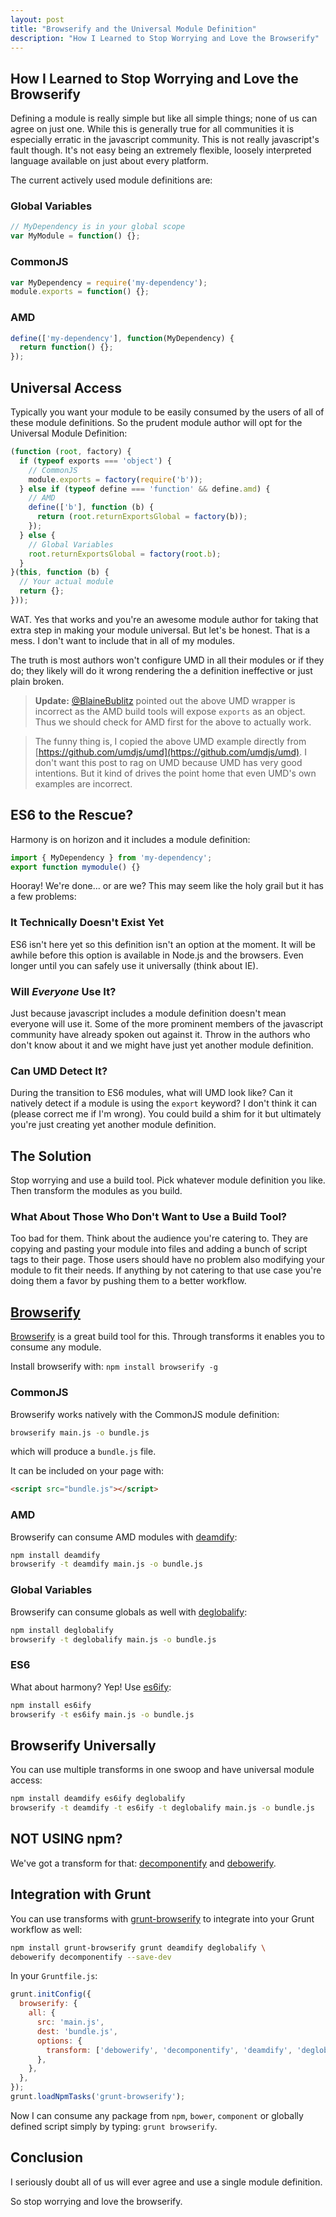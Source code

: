 ```yaml
---
layout: post
title: "Browserify and the Universal Module Definition"
description: "How I Learned to Stop Worrying and Love the Browserify"
---
```

## How I Learned to Stop Worrying and Love the Browserify

Defining a module is really simple but like all simple things; none of us can agree on just one. While this is generally true for all communities it is especially erratic in the javascript community. This is not really javascript's fault though. It's not easy being an extremely flexible, loosely interpreted language available on just about every platform.

The current actively used module definitions are:

###  Global Variables
``` javascript
// MyDependency is in your global scope
var MyModule = function() {};
```

### CommonJS
``` javascript
var MyDependency = require('my-dependency');
module.exports = function() {};
```

### AMD
``` javascript
define(['my-dependency'], function(MyDependency) {
  return function() {};
});
```

## Universal Access
Typically you want your module to be easily consumed by the users of all of these module definitions. So the prudent module author will opt for the Universal Module Definition:

``` javascript
(function (root, factory) {
  if (typeof exports === 'object') {
    // CommonJS
    module.exports = factory(require('b'));
  } else if (typeof define === 'function' && define.amd) {
    // AMD
    define(['b'], function (b) {
      return (root.returnExportsGlobal = factory(b));
    });
  } else {
    // Global Variables
    root.returnExportsGlobal = factory(root.b);
  }
}(this, function (b) {
  // Your actual module
  return {};
}));
```

WAT. Yes that works and you're an awesome module author for taking that extra step in making your module universal. But let's be honest. That is a mess. I don't want to include that in all of my modules.

The truth is most authors won't configure UMD in all their modules or if they do; they likely will do it wrong rendering the a definition ineffective or just plain broken.

> **Update:** [@BlaineBublitz](http://twitter.com/BlaineBublitz) pointed out the above UMD wrapper is incorrect as the AMD build tools will expose `exports` as an object. Thus we should check for AMD first for the above to actually work. 

> The funny thing is, I copied the above UMD example directly from [https://github.com/umdjs/umd](https://github.com/umdjs/umd). I don't want this post to rag on UMD because UMD has very good intentions. But it kind of drives the point home that even UMD's own examples are incorrect.

## ES6 to the Rescue?
Harmony is on horizon and it includes a module definition:

``` javascript
import { MyDependency } from 'my-dependency';
export function mymodule() {}
```

Hooray! We're done... or are we? This may seem like the holy grail but it has a few problems:

### It Technically Doesn't Exist Yet
ES6 isn't here yet so this definition isn't an option at the moment. It will be awhile before this option is available in Node.js and the browsers. Even longer until you can safely use it universally (think about IE).

### Will *Everyone* Use It?
Just because javascript includes a module definition doesn't mean everyone will use it. Some of the more prominent members of the javascript community have already spoken out against it. Throw in the authors who don't know about it and we might have just yet another module definition.

### Can UMD Detect It?
During the transition to ES6 modules, what will UMD look like? Can it natively detect if a module is using the `export` keyword? I don't think it can (please correct me if I'm wrong). You could build a shim for it but ultimately you're just creating yet another module definition.

## The Solution
Stop worrying and use a build tool. Pick whatever module definition you like. Then transform the modules as you build.

### What About Those Who Don't Want to Use a Build Tool?
Too bad for them. Think about the audience you're catering to. They are copying and pasting your module into files and adding a bunch of script tags to their page. Those users should have no problem also modifying your module to fit their needs. If anything by not catering to that use case you're doing them a favor by pushing them to a better workflow.

## [Browserify](http://browserify.org/)
[Browserify](http://browserify.org/) is a great build tool for this. Through transforms it enables you to consume any module.

Install browserify with: `npm install browserify -g`

### CommonJS
Browserify works natively with the CommonJS module definition:

``` bash
browserify main.js -o bundle.js
```

which will produce a `bundle.js` file.

It can be included on your page with:

``` html
<script src="bundle.js"></script>
```

### AMD
Browserify can consume AMD modules with [deamdify](https://npmjs.org/package/deamdify):

``` bash
npm install deamdify
browserify -t deamdify main.js -o bundle.js
```

### Global Variables
Browserify can consume globals as well with [deglobalify](https://npmjs.org/package/deglobalify):

``` bash
npm install deglobalify
browserify -t deglobalify main.js -o bundle.js
```

### ES6
What about harmony? Yep! Use [es6ify](https://npmjs.org/package/es6ify):

``` bash
npm install es6ify
browserify -t es6ify main.js -o bundle.js
```

## Browserify Universally
You can use multiple transforms in one swoop and have universal module access:

``` bash
npm install deamdify es6ify deglobalify
browserify -t deamdify -t es6ify -t deglobalify main.js -o bundle.js
```

## NOT USING npm?
We've got a transform for that: [decomponentify](https://npmjs.org/package/decomponentify) and [debowerify](https://npmjs.org/package/debowerify).

## Integration with Grunt
You can use transforms with [grunt-browserify](https://npmjs.org/package/grunt-browserify) to integrate into your Grunt workflow as well:

``` bash
npm install grunt-browserify grunt deamdify deglobalify \
debowerify decomponentify --save-dev
```

In your `Gruntfile.js`:

``` javascript
grunt.initConfig({
  browserify: {
    all: {
      src: 'main.js',
      dest: 'bundle.js',
      options: {
        transform: ['debowerify', 'decomponentify', 'deamdify', 'deglobalify'],
      },
    },
  },
});
grunt.loadNpmTasks('grunt-browserify');
```

Now I can consume any package from `npm`, `bower`, `component` or globally defined script simply by typing: `grunt browserify`.

## Conclusion
I seriously doubt all of us will ever agree and use a single module definition.

So stop worrying and love the browserify.

